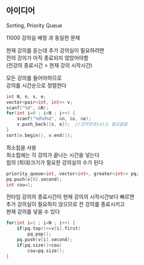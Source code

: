 ## 아이디어
Sorting, Priority Queue  
  
11000 강의실 배정 과 동일한 문제  
  
현재 강의를 듣는데 추가 강의실이 필요하려면  
전의 강의가 아직 종료되지 않았어야함  
(전강의 종료시간 > 현재 강의 시작시간)  
  
모든 강의를 들어야하므로  
강의를 시간순으로 정렬한다
```cpp
int N, n, s, e;
vector<pair<int, int>> v;
scanf("%d", &N);
for(int i=0 ; i<N ; i++) {
	scanf("%d%d%d", &n, &s, &e);
	v.push_back({s, e});  //강의번호(n)는 필요없음
}
sort(v.begin(), v.end());
```
최소힙을 사용  
최소힙에는 각 강의가 끝나는 시간을 넣는다  
힙의 (최대)크기가 필요한 강의실의 수가 된다
```cpp
priority_queue<int, vector<int>, greater<int>> pq;
pq.push(v[0].second);
int cou=1;
```
전타임 강의의 종료시간이 현재 강의의 시작시간보다 빠르면  
추가 강의실이 필요하지 않으므로 전 강의를 종료시키고  
현재 강의를 넣을 수 있다
```cpp
for(int i=1 ; i<N ; i++) {
	if(pq.top()<=v[i].first)
		pq.pop();
	pq.push(v[i].second);
	if(pq.size()>cou)
		cou=pq.size();
}
```
